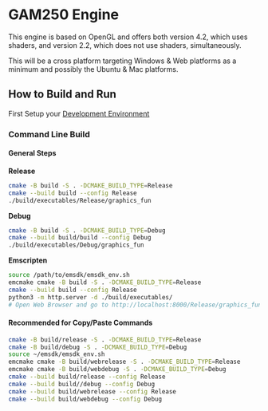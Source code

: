 # GAM250 Engine

This engine is based on OpenGL and offers both version 4.2, which uses shaders, and version 2.2, which does not use shaders, simultaneously.

This will be a cross platform targeting Windows & Web platforms as a minimum and possibly the Ubuntu & Mac platforms.


## How to Build and Run

First Setup your [Development Environment](docs/DevEnvironment.md)

### Command Line Build

#### General Steps

**Release**
```sh
cmake -B build -S . -DCMAKE_BUILD_TYPE=Release
cmake --build build --config Release
./build/executables/Release/graphics_fun
```

**Debug**
```sh
cmake -B build -S . -DCMAKE_BUILD_TYPE=Debug
cmake --build build/build --config Debug
./build/executables/Debug/graphics_fun
```

**Emscripten**
```sh
source /path/to/emsdk/emsdk_env.sh
emcmake cmake -B build -S . -DCMAKE_BUILD_TYPE=Release
cmake --build build --config Release
python3 -m http.server -d ./build/executables/
# Open Web Browser and go to http://localhost:8000/Release/graphics_fun.html
```

#### Recommended for Copy/Paste Commands
```sh
cmake -B build/release -S . -DCMAKE_BUILD_TYPE=Release
cmake -B build/debug -S . -DCMAKE_BUILD_TYPE=Debug
source ~/emsdk/emsdk_env.sh
emcmake cmake -B build/webrelease -S . -DCMAKE_BUILD_TYPE=Release
emcmake cmake -B build/webdebug -S . -DCMAKE_BUILD_TYPE=Debug
cmake --build build/release --config Release
cmake --build build//debug --config Debug
cmake --build build/webrelease --config Release
cmake --build build/webdebug --config Debug
```

